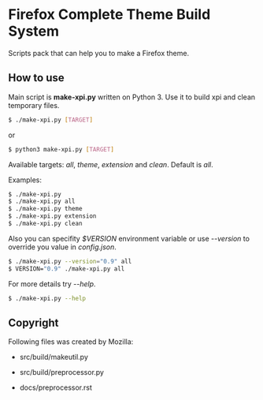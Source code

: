 # Firefox Complete Theme Build System

Scripts pack that can help you to make a Firefox theme.

## How to use

Main script is __make-xpi.py__ written on Python 3. Use it to build xpi and clean temporary files.

```Bash
$ ./make-xpi.py [TARGET]
```

or

```Bash
$ python3 make-xpi.py [TARGET]
```

Available targets: _all_, _theme_, _extension_ and _clean_. Default is _all_.

Examples:

```Bash
$ ./make-xpi.py
$ ./make-xpi.py all
$ ./make-xpi.py theme
$ ./make-xpi.py extension
$ ./make-xpi.py clean
```

Also you can specifity _$VERSION_ environment variable or use _--version_ to override you value in _config.json_.

```Bash
$ ./make-xpi.py --version="0.9" all
$ VERSION="0.9" ./make-xpi.py all
```

For more details try _--help_.

```Bash
$ ./make-xpi.py --help
```

## Copyright

Following files was created by Mozilla:

* src/build/makeutil.py

* src/build/preprocessor.py

* docs/preprocessor.rst
